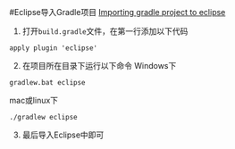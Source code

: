 #Eclipse导入Gradle项目
[Importing gradle project to eclipse](http://stackoverflow.com/questions/20805715/importing-gradle-project-to-eclipse)

1. 打开`build.gradle`文件，在第一行添加以下代码
```
apply plugin 'eclipse'
```
2. 在项目所在目录下运行以下命令
Windows下
```
gradlew.bat eclipse
```
mac或linux下
```
./gradlew eclipse
```
3. 最后导入Eclipse中即可